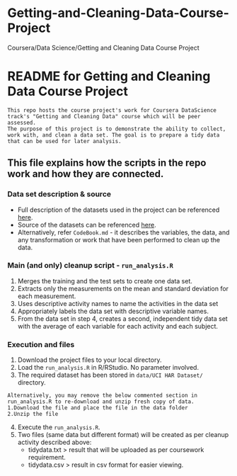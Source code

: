 # Getting-and-Cleaning-Data-Course-Project
Coursera/Data Science/Getting and Cleaning Data Course Project

# README for Getting and Cleaning Data Course Project

```
This repo hosts the course project's work for Coursera DataScience track's "Getting and Cleaning Data" course which will be peer assessed.
The purpose of this project is to demonstrate the ability to collect, work with, and clean a data set. The goal is to prepare a tidy data that can be used for later analysis.
```

## This file explains how the scripts in the repo work and how they are connected. 

### Data set description & source
* Full description of the datasets used in the project can be referenced [here](http://archive.ics.uci.edu/ml/datasets/Human+Activity+Recognition+Using+Smartphones).
* Source of the datasets can be referenced [here](https://d396qusza40orc.cloudfront.net/getdata%2Fprojectfiles%2FUCI%20HAR%20Dataset.zip).
* Alternatively, refer ```CodeBook.md``` - it describes the variables, the data, and any transformation or work that have been performed to clean up the data. 

### Main (and only) cleanup script - ```run_analysis.R```

1. Merges the training and the test sets to create one data set.
2. Extracts only the measurements on the mean and standard deviation for each measurement. 
3. Uses descriptive activity names to name the activities in the data set
4. Appropriately labels the data set with descriptive variable names. 
5. From the data set in step 4, creates a second, independent tidy data set with the average of each variable for each activity and each subject.

### Execution and files

1. Download the project files to your local directory. 
2. Load the ```run_analysis.R``` in R/RStudio. No parameter involved.
3. The required dataset has been stored in `data/UCI HAR Dataset/` directory.
```
Alternatively, you may remove the below commented section in run_analysis.R to re-download and unzip fresh copy of data. 
1.Download the file and place the file in the data folder
2.Unzip the file
```
4. Execute the ```run_analysis.R```.
5. Two files (same data but different format) will be created as per cleanup activity described above:
	- tidydata.txt > result that will be uploaded as per coursework requirement.
	- tidydata.csv > result in csv format for easier viewing. 